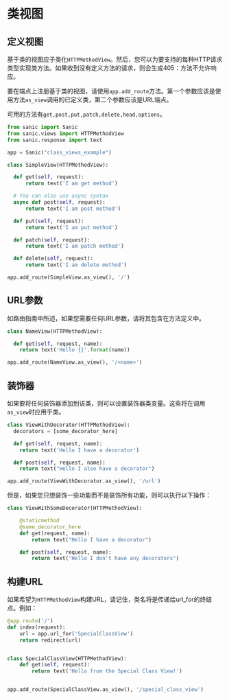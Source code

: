 # 类视图

## 定义视图

基于类的视图应子类化`HTTPMethodView`。然后，您可以为要支持的每种HTTP请求类型实现类方法。如果收到没有定义方法的请求，则会生成405：方法不允许响应。

要在端点上注册基于类的视图，请使用`app.add_route`方法。第一个参数应该是使用方法`as_view`调用的已定义类，第二个参数应该是URL端点。

可用的方法有`get,post,put,patch,delete,head,options`。

```python
from sanic import Sanic
from sanic.views import HTTPMethodView
from sanic.response import text

app = Sanic("class_views_example")

class SimpleView(HTTPMethodView):

  def get(self, request):
      return text('I am get method')

  # You can also use async syntax
  async def post(self, request):
      return text('I am post method')

  def put(self, request):
      return text('I am put method')

  def patch(self, request):
      return text('I am patch method')

  def delete(self, request):
      return text('I am delete method')

app.add_route(SimpleView.as_view(), '/')
```

## URL参数

如路由指南中所述，如果您需要任何URL参数，请将其包含在方法定义中。

```python
class NameView(HTTPMethodView):

  def get(self, request, name):
    return text('Hello {}'.format(name))

app.add_route(NameView.as_view(), '/<name>')
```

## 装饰器

如果要将任何装饰器添加到该类，则可以设置装饰器类变量。这些将在调用`as_view`时应用于类。

```python
class ViewWithDecorator(HTTPMethodView):
  decorators = [some_decorator_here]

  def get(self, request, name):
    return text('Hello I have a decorator')

  def post(self, request, name):
    return text("Hello I also have a decorator")

app.add_route(ViewWithDecorator.as_view(), '/url')
```

但是，如果您只想装饰一些功能而不是装饰所有功能，则可以执行以下操作：

```python
class ViewWithSomeDecorator(HTTPMethodView):

    @staticmethod
    @some_decorator_here
    def get(request, name):
        return text("Hello I have a decorator")

    def post(self, request, name):
        return text("Hello I don't have any decorators")
```

## 构建URL

如果希望为`HTTPMethodView`构建URL，请记住，类名将是传递给url_for的终结点。例如：

```python
@app.route('/')
def index(request):
    url = app.url_for('SpecialClassView')
    return redirect(url)


class SpecialClassView(HTTPMethodView):
    def get(self, request):
        return text('Hello from the Special Class View!')


app.add_route(SpecialClassView.as_view(), '/special_class_view')
```
